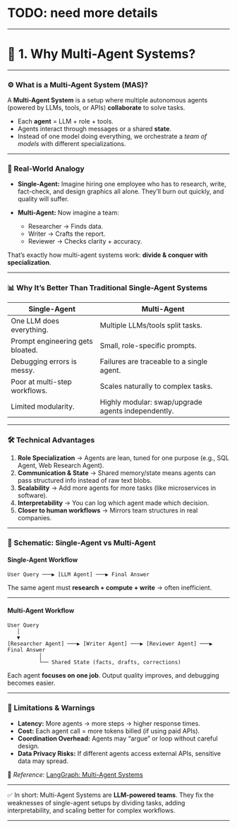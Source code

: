 # TODO: need more details
---

# 🔹 1. Why Multi-Agent Systems?

---

### ⚙️ What is a Multi-Agent System (MAS)?

A **Multi-Agent System** is a setup where multiple autonomous agents (powered by LLMs, tools, or APIs) **collaborate** to solve tasks.

* Each **agent** = LLM + role + tools.
* Agents interact through messages or a shared **state**.
* Instead of one model doing everything, we orchestrate a *team of models* with different specializations.

---

### 🏢 Real-World Analogy

* **Single-Agent:** Imagine hiring one employee who has to research, write, fact-check, and design graphics all alone. They’ll burn out quickly, and quality will suffer.
* **Multi-Agent:** Now imagine a team:

  * Researcher → Finds data.
  * Writer → Crafts the report.
  * Reviewer → Checks clarity + accuracy.

That’s exactly how multi-agent systems work: **divide & conquer with specialization**.

---

### 📊 Why It’s Better Than Traditional Single-Agent Systems

| **Single-Agent**                 | **Multi-Agent**                                    |
| -------------------------------- | -------------------------------------------------- |
| One LLM does everything.         | Multiple LLMs/tools split tasks.                   |
| Prompt engineering gets bloated. | Small, role-specific prompts.                      |
| Debugging errors is messy.       | Failures are traceable to a single agent.          |
| Poor at multi-step workflows.    | Scales naturally to complex tasks.                 |
| Limited modularity.              | Highly modular: swap/upgrade agents independently. |

---

### 🛠️ Technical Advantages

1. **Role Specialization** → Agents are lean, tuned for one purpose (e.g., SQL Agent, Web Research Agent).
2. **Communication & State** → Shared memory/state means agents can pass structured info instead of raw text blobs.
3. **Scalability** → Add more agents for more tasks (like microservices in software).
4. **Interpretability** → You can log which agent made which decision.
5. **Closer to human workflows** → Mirrors team structures in real companies.

---

### 📐 Schematic: Single-Agent vs Multi-Agent

#### Single-Agent Workflow

```plaintext
User Query ───▶ [LLM Agent] ───▶ Final Answer
```

The same agent must **research + compute + write** → often inefficient.

---

#### Multi-Agent Workflow

```plaintext
User Query
   │
   ▼
[Researcher Agent] ───▶ [Writer Agent] ───▶ [Reviewer Agent] ───▶ Final Answer
          │
          └── Shared State (facts, drafts, corrections)
```

Each agent **focuses on one job**. Output quality improves, and debugging becomes easier.

---

### 🚧 Limitations & Warnings

* **Latency:** More agents → more steps → higher response times.
* **Cost:** Each agent call = more tokens billed (if using paid APIs).
* **Coordination Overhead:** Agents may “argue” or loop without careful design.
* **Data Privacy Risks:** If different agents access external APIs, sensitive data may spread.

📖 *Reference:* [LangGraph: Multi-Agent Systems](https://www.langchain.com/langgraph)

---

✅ In short: Multi-Agent Systems are **LLM-powered teams**. They fix the weaknesses of single-agent setups by dividing tasks, adding interpretability, and scaling better for complex workflows.

---
